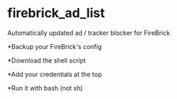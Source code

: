 # firebrick_ad_list
Automatically updated ad / tracker blocker for FireBrick

*Backup your FireBrick's config

*Download the shell script

*Add your credentials at the top

*Run it with bash (not sh)
